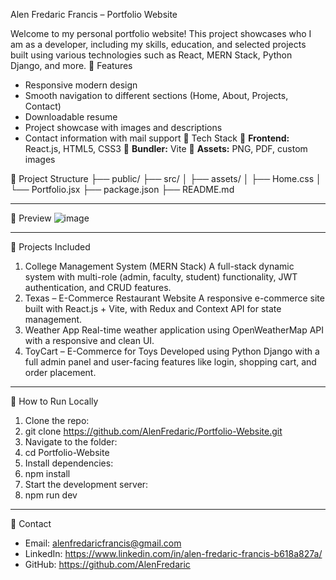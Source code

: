 Alen Fredaric Francis – Portfolio Website

Welcome to my personal portfolio website! This project showcases who I am as a developer, including my skills, education, and selected projects built using various technologies such as React, MERN Stack, Python Django, and more.
	Features
- Responsive modern design
- Smooth navigation to different sections (Home, About, Projects, Contact)
- Downloadable resume
- Project showcase with images and descriptions
- Contact information with mail support
	Tech Stack
	**Frontend:** React.js, HTML5, CSS3
	**Bundler:** Vite
	**Assets:** PNG, PDF, custom images

	Project Structure
├── public/
├── src/
│   ├── assets/
│   ├── Home.css
│   └── Portfolio.jsx
├── package.json
├── README.md

________________________________________
	Preview
![image](https://github.com/user-attachments/assets/2b208c82-61a7-4077-85aa-08b020668f42)

 

________________________________________
	 Projects Included
1.	College Management System (MERN Stack)
A full-stack dynamic system with multi-role (admin, faculty, student) functionality, JWT authentication, and CRUD features.
2.	Texas – E-Commerce Restaurant Website
A responsive e-commerce site built with React.js + Vite, with Redux and Context API for state management.
3.	Weather App
Real-time weather application using OpenWeatherMap API with a responsive and clean UI.
4.	ToyCart – E-Commerce for Toys
Developed using Python Django with a full admin panel and user-facing features like login, shopping cart, and order placement.
________________________________________
	 How to Run Locally
1.	Clone the repo:
2.	git clone https://github.com/AlenFredaric/Portfolio-Website.git
3.	Navigate to the folder:
4.	cd Portfolio-Website
5.	Install dependencies:
6.	npm install
7.	Start the development server:
8.	npm run dev
________________________________________
	 Contact
-	 Email: alenfredaricfrancis@gmail.com
-	 LinkedIn: https://www.linkedin.com/in/alen-fredaric-francis-b618a827a/
-	 GitHub: https://github.com/AlenFredaric


